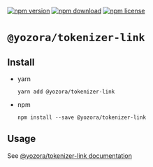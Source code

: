 [![npm version](https://img.shields.io/npm/v/@yozora/tokenizer-link.svg)](https://www.npmjs.com/package/@yozora/tokenizer-link)
[![npm download](https://img.shields.io/npm/dm/@yozora/tokenizer-link.svg)](https://www.npmjs.com/package/@yozora/tokenizer-link)
[![npm license](https://img.shields.io/npm/l/@yozora/tokenizer-link.svg)](https://www.npmjs.com/package/@yozora/tokenizer-link)


# `@yozora/tokenizer-link`

## Install

  * yarn

    ```console
    yarn add @yozora/tokenizer-link
    ```

  * npm

    ```console
    npm install --save @yozora/tokenizer-link
    ```

## Usage

  See [@yozora/tokenizer-link documentation](https://yozora.guanghechen.com/docs/package/tokenizer-link)
